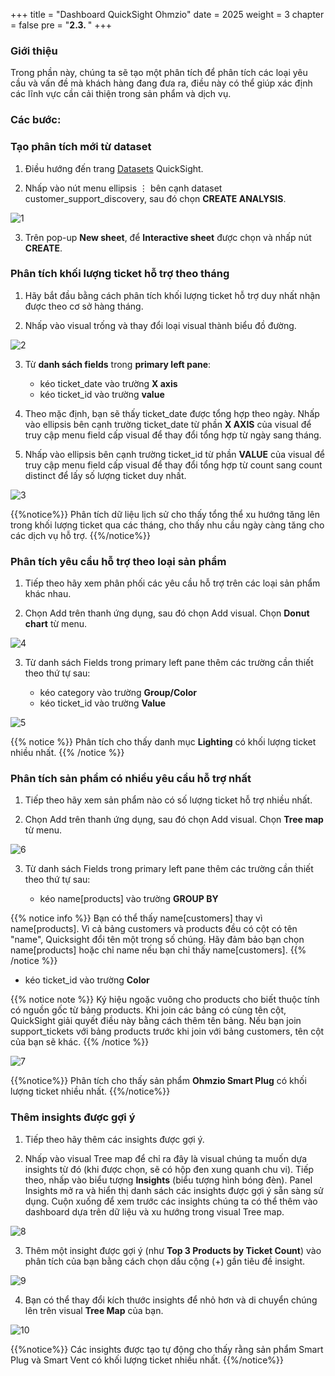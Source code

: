 +++
title = "Dashboard QuickSight Ohmzio"
date = 2025
weight = 3
chapter = false
pre = "<b>2.3. </b>"
+++

### Giới thiệu

Trong phần này, chúng ta sẽ tạo một phân tích để phân tích các loại yêu cầu và vấn đề mà khách hàng đang đưa ra, điều này có thể giúp xác định các lĩnh vực cần cải thiện trong sản phẩm và dịch vụ.

### Các bước:

### Tạo phân tích mới từ dataset

1. Điều hướng đến trang [Datasets](https://quicksight.aws.amazon.com/sn/console/signup) QuickSight.

2. Nhấp vào nút menu ellipsis ⋮ bên cạnh dataset customer_support_discovery, sau đó chọn **CREATE ANALYSIS**.

![1](../../../images/2/2.3/1.png)

3. Trên pop-up **New sheet**, để **Interactive sheet** được chọn và nhấp nút **CREATE**.

### Phân tích khối lượng ticket hỗ trợ theo tháng

1. Hãy bắt đầu bằng cách phân tích khối lượng ticket hỗ trợ duy nhất nhận được theo cơ sở hàng tháng.

2. Nhấp vào visual trống và thay đổi loại visual thành biểu đồ đường.

![2](../../../images/2/2.3/2.png)

3. Từ **danh sách fields** trong **primary left pane**:

   - kéo ticket_date vào trường **X axis**
   - kéo ticket_id vào trường **value**

4. Theo mặc định, bạn sẽ thấy ticket_date được tổng hợp theo ngày. Nhấp vào ellipsis bên cạnh trường ticket_date từ phần **X AXIS** của visual để truy cập menu field cấp visual để thay đổi tổng hợp từ ngày sang tháng.

5. Nhấp vào ellipsis bên cạnh trường ticket_id từ phần **VALUE** của visual để truy cập menu field cấp visual để thay đổi tổng hợp từ count sang count distinct để lấy số lượng ticket duy nhất.

![3](../../../images/2/2.3/3.gif)

{{%notice%}}
Phân tích dữ liệu lịch sử cho thấy tổng thể xu hướng tăng lên trong khối lượng ticket qua các tháng, cho thấy nhu cầu ngày càng tăng cho các dịch vụ hỗ trợ.
{{%/notice%}}

### Phân tích yêu cầu hỗ trợ theo loại sản phẩm

1. Tiếp theo hãy xem phân phối các yêu cầu hỗ trợ trên các loại sản phẩm khác nhau.

2. Chọn Add trên thanh ứng dụng, sau đó chọn Add visual. Chọn **Donut chart** từ menu.

![4](../../../images/2/2.3/4.png)

3. Từ danh sách Fields trong primary left pane thêm các trường cần thiết theo thứ tự sau:

   - kéo category vào trường **Group/Color**
   - kéo ticket_id vào trường **Value**

![5](../../../images/2/2.3/5.gif)

{{% notice %}}
Phân tích cho thấy danh mục **Lighting** có khối lượng ticket nhiều nhất.
{{% /notice %}}

### Phân tích sản phẩm có nhiều yêu cầu hỗ trợ nhất

1. Tiếp theo hãy xem sản phẩm nào có số lượng ticket hỗ trợ nhiều nhất.

2. Chọn Add trên thanh ứng dụng, sau đó chọn Add visual. Chọn **Tree map** từ menu.

![6](../../../images/2/2.3/6.png)

3. Từ danh sách Fields trong primary left pane thêm các trường cần thiết theo thứ tự sau:

   - kéo name[products] vào trường **GROUP BY**

{{% notice info %}}
Bạn có thể thấy name[customers] thay vì name[products]. Vì cả bảng customers và products đều có cột có tên "name", Quicksight đổi tên một trong số chúng. Hãy đảm bảo bạn chọn name[products] hoặc chỉ name nếu bạn chỉ thấy name[customers].
{{% /notice %}}

- kéo ticket_id vào trường **Color**

{{% notice note %}}
Ký hiệu ngoặc vuông cho products cho biết thuộc tính có nguồn gốc từ bảng products. Khi join các bảng có cùng tên cột, QuickSight giải quyết điều này bằng cách thêm tên bảng. Nếu bạn join support_tickets với bảng products trước khi join với bảng customers, tên cột của bạn sẽ khác.
{{% /notice %}}

![7](../../../images/2/2.3/7.gif)

{{%notice%}}
Phân tích cho thấy sản phẩm **Ohmzio Smart Plug** có khối lượng ticket nhiều nhất.
{{%/notice%}}

### Thêm insights được gợi ý

1. Tiếp theo hãy thêm các insights được gợi ý.

2. Nhấp vào visual Tree map để chỉ ra đây là visual chúng ta muốn dựa insights từ đó (khi được chọn, sẽ có hộp đen xung quanh chu vi). Tiếp theo, nhấp vào biểu tượng **Insights** (biểu tượng hình bóng đèn). Panel Insights mở ra và hiển thị danh sách các insights được gợi ý sẵn sàng sử dụng. Cuộn xuống để xem trước các insights chúng ta có thể thêm vào dashboard dựa trên dữ liệu và xu hướng trong visual Tree map.

![8](../../../images/2/2.3/8.png)

3. Thêm một insight được gợi ý (như **Top 3 Products by Ticket Count**) vào phân tích của bạn bằng cách chọn dấu cộng (+) gần tiêu đề insight.

![9](../../../images/2/2.3/9.png)

4. Bạn có thể thay đổi kích thước insights để nhỏ hơn và di chuyển chúng lên trên visual **Tree Map** của bạn.

![10](../../../images/2/2.3/10.gif)

{{%notice%}}
Các insights được tạo tự động cho thấy rằng sản phẩm Smart Plug và Smart Vent có khối lượng ticket nhiều nhất.
{{%/notice%}}
